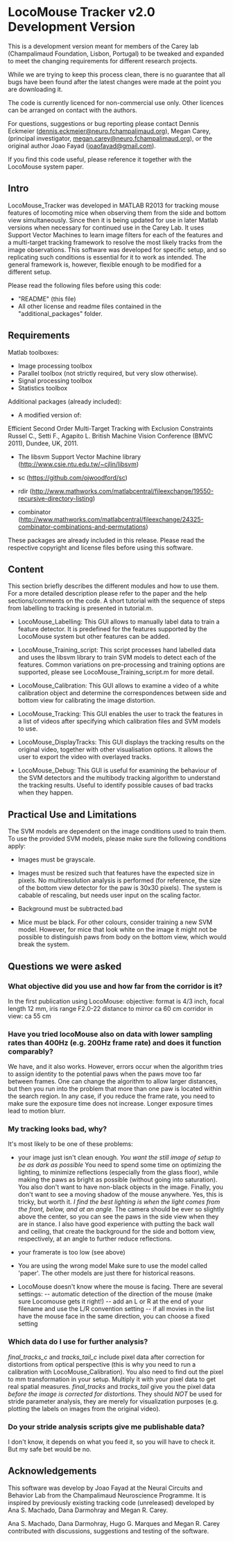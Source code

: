 # LocoMouse Tracker v2.0 Development Version

This is a development version meant for members of the Carey lab 
(Champalimaud Foundation, Lisbon, Portugal) to be tweaked and expanded 
to meet the changing requirements for different research projects.

While we are trying to keep this process clean, there is no guarantee that all
bugs have been found after the latest changes were made at the point you are 
downloading it.

The code is currently licenced for non-commercial use only. Other licences can
be arranged on contact with the authors. 

For questions, suggestions or bug reporting please contact 
Dennis Eckmeier (dennis.eckmeier@neuro.fchampalimaud.org), 
Megan Carey, (principal investigator, megan.carey@neuro.fchampalimaud.org),
or the original author Joao Fayad (joaofayad@gmail.com). 

If you find this code useful, please reference it together with the LocoMouse
system paper.

## Intro
LocoMouse_Tracker was developed in MATLAB R2013 for tracking mouse features of 
locomoting mice when observing them from the side and bottom view simultaneously. 
Since then it is being updated for use in later Matlab versions when necessary for 
continued use in the Carey Lab.
It uses Support Vector Machines to learn image filters for each of the features 
and a multi-target tracking framework to resolve the most likely tracks from the 
image observations. This software was developed for specific setup, and so 
replicating such conditions is essential for it to work as intended. The general 
framework is, however, flexible enough to be modified for a different setup. 

Please read the following files before using this code:

- "README" (this file)
- All other license and readme files contained in the "additional_packages"
folder.


## Requirements
Matlab toolboxes:
- Image processing toolbox
- Parallel toolbox (not strictly required, but very slow otherwise).
- Signal processing toolbox
- Statistics toolbox

Additional packages (already included):
- A modified version of:

Efficient Second Order Multi-Target Tracking with Exclusion Constraints
Russel C., Setti F., Agapito L.
British Machine Vision Conference (BMVC 2011), Dundee, UK, 2011.

- The libsvm Support Vector Machine library 
(http://www.csie.ntu.edu.tw/~cjlin/libsvm)

- sc (https://github.com/ojwoodford/sc)

- rdir (http://www.mathworks.com/matlabcentral/fileexchange/19550-recursive-directory-listing)

- combinator (http://www.mathworks.com/matlabcentral/fileexchange/24325-combinator-combinations-and-permutations)

These packages are already included in this release. Please read the respective 
copyright and license files before using this software.


## Content
This section briefly describes the different modules and how to use them. For a
more detailed description please refer to the paper and the help
sections/comments on the code. A short tutorial with the sequence of steps from
labelling to tracking is presented in tutorial.m.

* LocoMouse_Labelling: 
This GUI allows to manually label data to train a feature detector. It is
predefined for the features supported by the LocoMouse system but other features
can be added. 

* LocoMouse_Training_script: 
This script processes hand labelled data and uses the libsvm library to train 
SVM models to detect each of the features. Common variations on pre-processing 
and training options are supported, please see LocoMouse_Training_script.m for 
more detail. 

* LocoMouse_Calibration: 
This GUI allows to examine a video of a white calibration object and determine
the correspondences between side and bottom view for calibrating the image
distortion.

* LocoMouse_Tracking: 
This GUI enables the user to track the features in a list of videos after 
specifying which calibration files and SVM models to use.

* LocoMouse_DisplayTracks: 
This GUI displays the tracking results on the original video, together with
other visualisation options. It allows the user to export the video with
overlayed tracks.

* LocoMouse_Debug: 
This GUI is useful for examining the behaviour of the SVM detectors and the
multibody tracking algorithm to understand the tracking results. Useful to
identify possible causes of bad tracks when they happen. 

## Practical Use and Limitations 
The SVM models are dependent on the image conditions used to train them. To
use the provided SVM models, please make sure the following conditions apply:

* Images must be grayscale.

* Images must be resized such that features have the expected size in pixels. No multiresolution analysis is performed (for reference, the size of the bottom
view detector for the paw is 30x30 pixels). The system is cabable of rescaling,
but needs user input on the scaling factor.

* Background must be subtracted.bad

* Mice must be black. For other colours, consider training a new SVM model.
However, for mice that look white on the image it might not be possible to
distinguish paws from body on the bottom view, which would break the system.

## Questions we were asked
### What objective did you use and how far from the corridor is it?
In the first publication using LocoMouse:
objective: format is 4/3 inch, focal length 12 mm, iris range F2.0-22
distance to mirror ca 60 cm
corridor in view: ca 55 cm

### Have you tried locoMouse also on data with lower sampling rates than 400Hz (e.g. 200Hz frame rate) and does it function comparably?
We have, and it also works. However, errors occur when the algorithm tries to 
assign identity to the potential paws when the paws move too far between 
frames. One can change the algorithm to allow larger distances, but then you
run into the problem that more than one paw is located within the search region. In any case, if you reduce the frame rate, you need to make sure the exposure time does not increase. Longer exposure times lead to motion blurr.

### My tracking looks bad, why?
It's most likely to be one of these problems:

* your image just isn't clean enough. *You want the still image of setup to be as dark as possible* You need to spend some time on optimizing the lighting, to minimize reflections (especially from the glass floor), while making the paws as bright as possible (without going into saturation). You also don't want to have non-black objects in the image. Finally, you don't want to see a moving shadow of the mouse anywhere. Yes, this is tricky, but worth it. *I find the best lighting is when the light comes from the front, below, and at an angle.*
The camera should be ever so slightly above the center, so you can see the paws in the side view when they are in stance. I also have good experience with putting the back wall and ceiling, that create the background for the side and bottom view, respectively, at an angle to further reduce reflections.

* your framerate is too low (see above)

* You are using the wrong model
Make sure to use the model called 'paper'. The other models are just there for historical reasons.

* LocoMouse doesn't know where the mouse is facing.
There are several settings:
  -- automatic detection of the direction of the mouse (make sure Locomouse gets it right!)
  -- add an L or R at the end of your filename and use the L/R convention setting
  -- if all movies in the list have the mouse face in the same direction, you can choose a fixed setting

### Which data do I use for further analysis?
*final_tracks_c* and *tracks_tail_c* include pixel data after correction for distortions from optical perspective (this is why you need to run a calibration with LocoMouse_Calibration). You also need to find out the pixel to mm transformation in your setup. Multiply it with your pixel data to get real spatial measures.
*final_tracks* and *tracks_tail* give you the pixel data *before the image is corrected for distortions*. They should *NOT* be used for stride parameter analysis, they are merely for visualization purposes (e.g. plotting the labels on images from the original video).

### Do your stride analysis scripts give me publishable data?
I don't know, it depends on what you feed it, so you will have to check it. But my safe bet would be no.

## Acknowledgements
This software was develop by Joao Fayad at the Neural Circuits and Behavior Lab
from the Champalimaud Neuroscience Programme. It is inspired by previously
existing tracking code (unreleased) developed by Ana S. Machado, Dana Darmohray
and Megan R. Carey. 

Ana S. Machado, Dana Darmohray, Hugo G. Marques and Megan R.
Carey contributed with discussions, suggestions and testing of the software.
